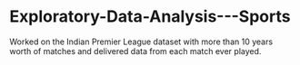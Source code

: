 # Exploratory-Data-Analysis---Sports
Worked on the Indian Premier League dataset with more than 10 years worth of matches and delivered data from each match ever played.
